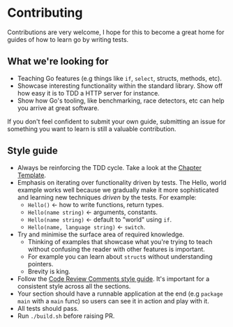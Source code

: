 # Contributing

Contributions are very welcome, I hope for this to become a great home for guides of how to learn go by writing tests.

## What we're looking for

* Teaching Go features \(e.g things like `if`, `select`, structs, methods, etc\).
* Showcase interesting functionality within the standard library. Show off how easy it is to TDD a HTTP server for instance.
* Show how Go's tooling, like benchmarking, race detectors, etc can help you arrive at great software.

If you don't feel confident to submit your own guide, submitting an issue for something you want to learn is still a valuable contribution.

## Style guide

* Always be reinforcing the TDD cycle. Take a look at the [Chapter Template](template.md).
* Emphasis on iterating over functionality driven by tests. The Hello, world example works well because we gradually make it more sophisticated and learning new techniques _driven_ by the tests. For example:
  * `Hello()` &lt;- how to write functions, return types.
  * `Hello(name string)` &lt;- arguments, constants.
  * `Hello(name string)` &lt;- default to "world" using `if`.
  * `Hello(name, language string)` &lt;- `switch`.
* Try and minimise the surface area of required knowledge.
  * Thinking of examples that showcase what you're trying to teach without confusing the reader with other features is important.
  * For example you can learn about `struct`s without understanding pointers.
  * Brevity is king.
* Follow the [Code Review Comments style guide](https://github.com/golang/go/wiki/CodeReviewComments). It's important for a consistent style across all the sections.
* Your section should have a runnable application at the end \(e.g `package main` with a `main` func\) so users can see it in action and play with it.
* All tests should pass.
* Run `./build.sh` before raising PR.
